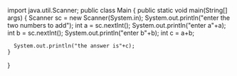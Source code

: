 import java.util.Scanner;
public class Main 
{
    public static void main(String[] args)
    {
      Scanner sc = new Scanner(System.in);
      System.out.println("enter the two numbers to add");
      int a = sc.nextInt();
      System.out.println("enter a"+a);
      int b = sc.nextInt();
      System.out.println("enter b"+b);
      int c = a+b;
      
      System.out.println("the answer is"+c);
    }
}
    
